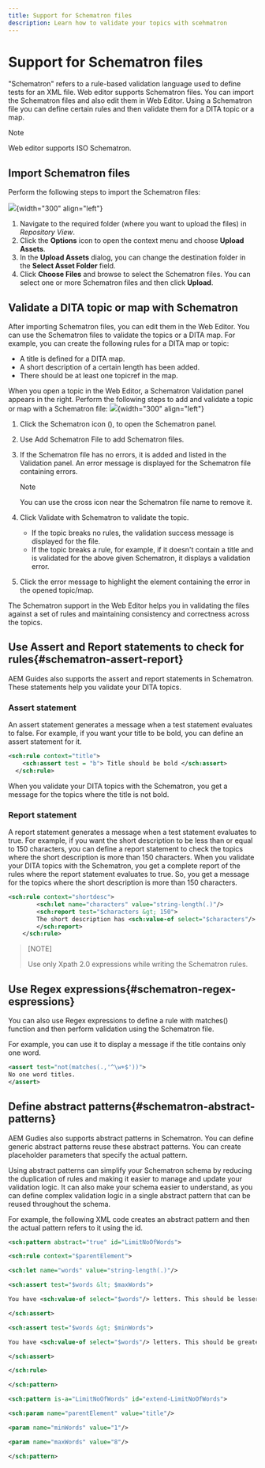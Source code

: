 ```yaml
---
title: Support for Schematron files
description: Learn how to validate your topics with scehmatron 
---
```


# Support for Schematron files

"Schematron" refers to a rule-based validation language used to define tests for an XML file. Web editor supports Schematron files. You can import the Schematron files and also edit them in Web Editor. Using a Schematron file you can define certain rules and then validate them for a DITA topic or a map.

>[!NOTE]
>
> Web editor supports ISO Schematron.


## Import Schematron files

Perform the following steps to import the Schematron files:

  ![](images/scematron-panel-add.png){width="300" align="left"}

1. Navigate to the required folder (where you want to upload the files) in *Repository View*.
1. Click the **Options** icon to open the context menu and choose **Upload Assets**.
1. In the **Upload Assets** dialog, you can change the destination folder in the **Select Asset Folder** field.
1. Click **Choose Files** and browse to select the Schematron files. You can select one or more Schematron files and then click **Upload**.

## Validate a DITA topic or map with Schematron

After importing Schematron files, you can edit them in the Web Editor. You can use the Schematron files to validate the topics or a DITA map. For example, you can create the following rules for a DITA map or topic:

* A title is defined for a DITA map.
* A short description of a certain length has been added.
* There should be at least one topicref in the map.

When you open a topic in the Web Editor, a Schematron Validation panel appears in the right. Perform the following steps to add and validate a topic or map with a Schematron file:
![](images/schematron-validate.png){width="300" align="left"}

1. Click the Schematron icon (), to open the Schematron panel.
1. Use Add Schematron File to add Schematron files. 
1. If the Schematron file has no errors, it is added and listed in the Validation panel. An error message is displayed for the Schematron file containing errors.
    >[!NOTE]
    >
    >You can use the cross icon near the Schematron file name to remove it.
1. Click Validate with Schematron to validate the topic. 

    * If the topic breaks no rules, the validation success message is displayed for the file.
    * If the topic breaks a rule, for example, if it doesn't contain a title and is validated for the above given Schematron, it displays a validation error.

1. Click the error message to highlight the element containing the error in the opened topic/map.

The Schematron support in the Web Editor helps you in validating the files against a set of rules and maintaining consistency and correctness across the topics.

## Use Assert and Report statements to check for rules{#schematron-assert-report}

AEM Guides also supports the assert and report statements in Schematron. These statements help you validate your DITA topics.

### Assert statement

An assert statement  generates a message when a test statement evaluates to false. For example, if you want your title to be bold, you can define an assert statement for it.

```XML
<sch:rule context="title"> 
    <sch:assert test = "b"> Title should be bold </sch:assert>
  </sch:rule>
```

When you validate your DITA topics with the Schematron, you get a message for the topics where the title is not bold.

### Report statement

A report statement generates a message when a test statement evaluates to true. For example, if you want the short description to be less than or equal to 150 characters, you can define a report statement to check the topics where the short description is more than 150 characters. 
When you validate your DITA topics with the Schematron, you get a complete report of the rules where the report statement evaluates to true. So, you get a message for the topics where the short description is more than 150 characters. 

 
```XML
<sch:rule context="shortdesc"> 
        <sch:let name="characters" value="string-length(.)"/> 
        <sch:report test="$characters &gt; 150">  
        The short description has <sch:value-of select="$characters"/> characters. It should contain more than 150 characters.      
        </sch:report>   
    </sch:rule> 
```
>[NOTE]
>
> Use only Xpath 2.0 expressions while writing the Schematron rules.

## Use Regex expressions{#schematron-regex-espressions}

You can also use Regex expressions to define a rule with matches() function and then perform validation using the Schematron file. 

For example, you can use it to display a message if the title contains only one word.  

```XML
<assert test="not(matches(.,'^\w+$'))"> 
No one word titles.
</assert>  
```
 

## Define abstract patterns{#schematron-abstract-patterns} 

AEM Gudies also supports abstract patterns in Schematron. You can define generic abstract patterns reuse these abstract patterns.  You can create placeholder parameters that specify the actual pattern. 


Using abstract patterns can simplify your Schematron schema by reducing the duplication of rules and making it easier to manage and update your validation logic. It can also make your schema easier to understand, as you can define complex validation logic in a single abstract pattern that can be reused throughout the schema. 


For example, the following XML code creates an abstract pattern and then the actual pattern refers to it using the id.  
 
```XML
<sch:pattern abstract="true" id="LimitNoOfWords"> 

<sch:rule context="$parentElement"> 

<sch:let name="words" value="string-length(.)"/> 

<sch:assert test="$words &lt; $maxWords"> 

You have <sch:value-of select="$words"/> letters. This should be lesser than <sch:value-of select="$maxWords"/>. 

</sch:assert>  

<sch:assert test="$words &gt; $minWords"> 

You have <sch:value-of select="$words"/> letters. This should be greater than <sch:value-of select="$minWords"/>. 

</sch:assert>  

</sch:rule> 

</sch:pattern> 

<sch:pattern is-a="LimitNoOfWords" id="extend-LimitNoOfWords"> 

<sch:param name="parentElement" value="title"/> 

<param name="minWords" value="1"/> 

<param name="maxWords" value="8"/> 

</sch:pattern> 
```
 

 

 

 